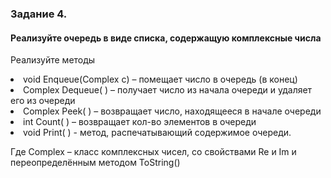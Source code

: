 <h3>Задание 4. 
<h4>Реализуйте очередь в виде списка, содержащую комплексные числа</h4>

<p>Реализуйте методы
<li> void Enqueue(Complex с) – помещает число в очередь (в конец)
<li> Complex Dequeue( ) – получает число из начала очереди и удаляет его из очереди
<li> Complex Peek( ) – возвращает число, находящееся в начале очереди
<li> int Count( ) – возвращает кол-во элементов в очереди
<li> void Print( ) - метод, распечатывающий содержимое очереди.
<p> Где Complex – класс комплексных чисел, со свойствами Re и Im и переопределённым методом ToString()

